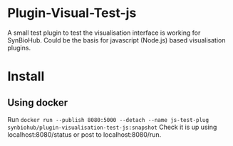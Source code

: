 # Plugin-Visual-Test-js
A small test plugin to test the visualisation interface is working for SynBioHub. Could be the basis for javascript (Node.js) based visualisation plugins.

# Install
## Using docker
Run `docker run --publish 8080:5000 --detach --name js-test-plug synbiohub/plugin-visualisation-test-js:snapshot`
Check it is up using localhost:8080/status or post to localhost:8080/run.
